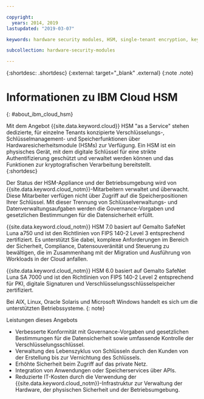 ```yaml
---

copyright:
  years: 2014, 2019
lastupdated: "2019-03-07"

keywords: hardware security modules, HSM, single-tenant encryption, key management, Gemalto SafeNet Luna, FIPS certified, cryptographic, keys,

subcollection: hardware-security-modules

---
```


{:shortdesc: .shortdesc}
{:external: target="_blank" .external}
{:note .note}

# Informationen zu IBM Cloud HSM
{: #about_ibm_cloud_hsm}

Mit dem Angebot {{site.data.keyword.cloud}} HSM "as a Service" stehen dedizierte, für einzelne Tenants konzipierte Verschlüsselungs-, Schlüsselmanagement- und Speicherfunktionen über Hardwaresicherheitsmodule (HSMs) zur Verfügung. Ein HSM ist ein physisches Gerät, mit dem digitale Schlüssel für eine strikte Authentifizierung geschützt und verwaltet werden können und das Funktionen zur kryptografischen Verarbeitung bereitstellt.  
{:shortdesc}

Der Status der HSM-Appliance und der Betriebsumgebung wird von {{site.data.keyword.cloud_notm}}-Mitarbeitern verwaltet und überwacht. Diese Mitarbeiter verfügen nicht über Zugriff auf die Speicherpositionen Ihrer Schlüssel. Mit dieser Trennung von Schlüsselverwaltungs- und Datenverwaltungsaufgaben werden die Governance-Vorgaben und gesetzlichen Bestimmungen für die Datensicherheit erfüllt.

{{site.data.keyword.cloud_notm}} HSM 7.0 basiert auf Gemalto SafeNet Luna a750 und ist den Richtlinien von FIPS 140-2 Level 3 entsprechend zertifiziert. Es unterstützt Sie dabei, komplexe Anforderungen im Bereich der Sicherheit, Compliance, Datensouveränität und Steuerung zu bewältigen, die im Zusammenhang mit der Migration und Ausführung von Workloads in der Cloud anfallen.

{{site.data.keyword.cloud_notm}} HSM 6.0 basiert auf Gemalto SafeNet Luna SA 7000 und ist den Richtlinien von FIPS 140-2 Level 2 entsprechend für PKI, digitale Signaturen und Verschlüsselungsschlüsselspeicher zertifiziert.

Bei AIX, Linux, Oracle Solaris und Microsoft Windows handelt es sich um die unterstützten Betriebssysteme.
{: note}

Leistungen dieses Angebots

  * Verbesserte Konformität mit Governance-Vorgaben und gesetzlichen Bestimmungen für die Datensicherheit sowie umfassende Kontrolle der Verschlüsselungsschlüssel.
  * Verwaltung des Lebenszyklus von Schlüsseln durch den Kunden von der Erstellung bis zur Vernichtung des Schlüssels.
  * Erhöhte Sicherheit beim Zugriff auf das private Netz.
  * Integration von Anwendungen oder Speicherservices über APIs.
  * Reduzierte IT-Kosten durch die Verwendung der {{site.data.keyword.cloud_notm}}-Infrastruktur zur Verwaltung der Hardware, der physischen Sicherheit und der Betriebsumgebung.
